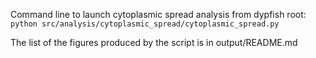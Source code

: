 Command line to launch cytoplasmic spread analysis from dypfish root: 
```python src/analysis/cytoplasmic_spread/cytoplasmic_spread.py```

The list of the figures produced by the script is in output/README.md
